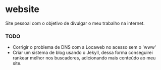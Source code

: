 # website
Site pessoal com o objetivo de divulgar o meu trabalho na internet.

### TODO
 - Corrigir o problema de DNS com a Locaweb no acesso sem o 'www'
 - Criar um sistema de blog usando o Jekyll, dessa forma conseguirei rankear melhor nos buscadores,
   adicionando mais conteúdo ao meu site.
 
